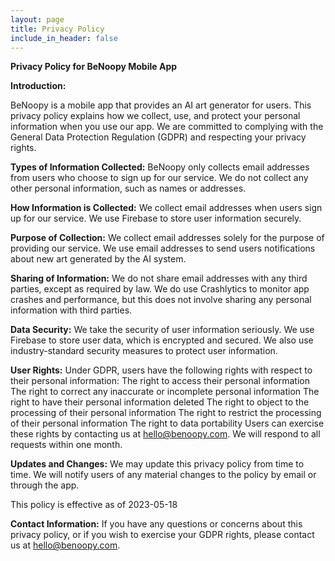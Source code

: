 ```yaml
---
layout: page
title: Privacy Policy
include_in_header: false
---
```


**Privacy Policy for BeNoopy Mobile App**

**Introduction:**

BeNoopy is a mobile app that provides an AI art generator for users. This privacy policy explains how we collect, use, and protect your personal information when you use our app. We are committed to complying with the General Data Protection Regulation (GDPR) and respecting your privacy rights.

**Types of Information Collected:**
BeNoopy only collects email addresses from users who choose to sign up for our service. We do not collect any other personal information, such as names or addresses.

**How Information is Collected:**
We collect email addresses when users sign up for our service. We use Firebase to store user information securely.

**Purpose of Collection:**
We collect email addresses solely for the purpose of providing our service. We use email addresses to send users notifications about new art generated by the AI system.

**Sharing of Information:**
We do not share email addresses with any third parties, except as required by law. We do use Crashlytics to monitor app crashes and performance, but this does not involve sharing any personal information with third parties.

**Data Security:**
We take the security of user information seriously. We use Firebase to store user data, which is encrypted and secured. We also use industry-standard security measures to protect user information.

**User Rights:**
Under GDPR, users have the following rights with respect to their personal information:
The right to access their personal information
The right to correct any inaccurate or incomplete personal information
The right to have their personal information deleted
The right to object to the processing of their personal information
The right to restrict the processing of their personal information
The right to data portability
Users can exercise these rights by contacting us at hello@benoopy.com. We will respond to all requests within one month.

**Updates and Changes:**
We may update this privacy policy from time to time. We will notify users of any material changes to the policy by email or through the app.

This policy is effective as of 2023-05-18

**Contact Information:**
If you have any questions or concerns about this privacy policy, or if you wish to exercise your GDPR rights, please contact us at hello@benoopy.com.
